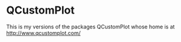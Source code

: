 # QCustomPlot
This is my versions of the packages QCustomPlot whose home is at http://www.qcustomplot.com/
